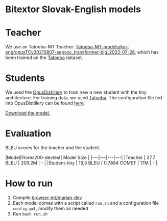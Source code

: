 # Bitextor Slovak-English models

# Teacher
We use an Tatoeba-MT Teacher: [Tatoeba-MT-models/kor-eng/opusTCv20210807-sepvoc_transformer-big_2022-07-28](https://object.pouta.csc.fi/Tatoeba-MT-models/kor-eng/opusTCv20210807-sepvoc_transformer-big_2022-07-28.zip), which has been trained on the [Tatoeba](https://github.com/Helsinki-NLP/Tatoeba-Challenge/tree/master/data) dataset.


# Students
We used the [OpusDistillery](https://github.com/Helsinki-NLP/OpusDistillery) to train new a new student with the tiny architecture. For training data, we used [Tatoeba](https://github.com/Helsinki-NLP/Tatoeba-Challenge/tree/master/data). The configuration file fed into OpusDistillery can be found [here](https://github.com/Helsinki-NLP/OpusDistillery/blob/main/configs/hplt/config.hplt.kor-eng.yml).

[Download the model.](https://object.pouta.csc.fi/hplt_bitextor_models/kor-eng_tiny.zip)

# Evaluation
BLEU scores for the teacher and the student.

|Model|Flores200-devtest| Model Size |
|---|---|---|---|
|Teacher | 27.7 BLEU | 209.2M |  - |
|Student-tiny | 19,5 BLEU / 0.7884 COMET | 17M | - |

# How to run
1. Compile [browser-mt/marian-dev](https://github.com/browsermt/marian-dev)
2. Each model comes with a script called `run.sh` and a configuration file `config.yml`, modify them as needed
3. Run `bash run.sh`